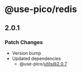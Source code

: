 # @use-pico/redis

## 2.0.1

### Patch Changes

- Version bump
- Updated dependencies
    - @use-pico/utils@2.0.7
